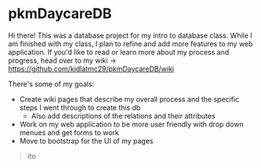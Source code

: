 # pkmDaycareDB

Hi there! This was a database project for my intro to database class. While I am finished with my class, I plan to refine and add more features to my web application.
If you'd like to read or learn more about my process and progress, head over to my wiki -> https://github.com/kidlatmc29/pkmDaycareDB/wiki

There's some of my goals: 
* Create wiki pages that describe my overall process and the specific steps I went through to create this db
  * Also add descriptions of the relations and their attributes
* Work on my web application to be more user friendly with drop down menues and get forms to work
* Move to bootstrap for the UI of my pages

> ito
